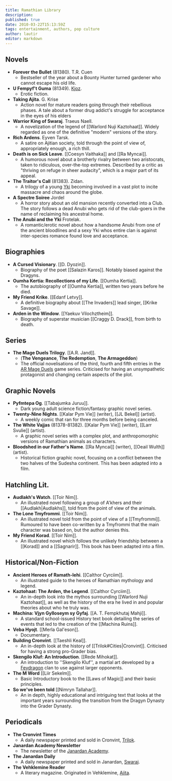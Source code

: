 ```yaml
---
title: Ramathian Library
description:
published: true
date: 2010-03-22T15:13:59Z
tags: entertainment, authors, pop culture
author: lautir
editor: markdown
---
```


Novels
------

* **Forever the Bullet** (81380). T.R. Cuen
    * Bestseller of the year about a Bounty Hunter turned gardener who cannot escape his old life.
* **U Fempyf't Guma** (81349). [Kjoz](/pop-culture-figures/kjoz "wikilink").
    *  Erotic fiction.
* **Taking Ajita**. G. Krise
    * Action novel for mature readers going through their rebellious phases. A tale about a former drug addict's struggle for acceptance in the eyes of his elders
* **Warrior King of Swaraj**. Traeus Naell.
    * A novelization of the legend of [[Warlord Nuji Kaztohaat]]. Widely regarded as one of the definitive "modern" versions of the story.
* **Rich Ardens**. Eyven Tarsk.
    * A satire on Ajitian society, told through the point of view of, appropriately enough, a rich thill.
* **Death is on Sick Leave**. [[Coesyn Vaithaka]] and [[Ra Myncai]].
    * A humorous novel about a brotherly rivalry between two aristocrats, taken to ridiculous, over-the-top extremes. Described by a critic as "thriving on refuge in sheer audacity", which is a major part of its appeal.
* **The Traitor's Call** (81383). Zidan.
    * A trilogy of a young [Yki](/species/yki "wikilink") becoming involved in a vast plot to incite massacre and chaos around the globe.
* **A Spectre Soiree** Jordel
    * A horror story about an old mansion recently converted into a Club. The story follows a dead Anubi who gets rid of the club-goers in the name of reclaiming his ancestral home.
* **The Anubi and the Yki** Frotelak.
    * A romantic/erotic novel about how a handsome Anubi from one of the ancient bloodlines and a sexy Yki whos entire clan is against inter-species romance found love and acceptance.


Biographies
-----------

* **A Cursed Visionary**. [[D. Dyozin]].
    * Biography of the poet [[Salazin Karos]]. Notably biased against the Dragyns.
* **Oumha Kertia: Recollections of my Life**. [[Oumha Kertia]].
    * The autobiography of [[Oumha Kertia]], written two years before he died.
* **My Friend Krike**. [[Edanf Letvy]].
    * A definitive biography about [[The Invaders]] lead singer, [[Krike Savage]].
* **Arden in the Window**. [[Yaekuv Vilochztheim]].
    * Biography of superstar musician [[Craggy D. Drack]], from birth to death.


Series
------

* **The Mage Duels Trilogy**. [[A.R. Jand]].
    * (**The Vengeance**, **The Redemption**, **The Armageddon**)
    * The official novelisations of the third, fourth and fifth entries in the [AR Mage Duels](/sports/ar_mage_duels "wikilink") game series. Criticised for having an unsympathetic protagonist and changing certain aspects of the plot.

Graphic Novels
------
* **Pyfmtepa Og**.  [[Tabajumka Juruu]].
    * Dark young adult science fiction/fantasy graphic novel series.
* **Twenty-Nine Nights**. [[Kalar Pym Vie]] (writer), [[JL Bekel]] (artist).
    * A weekly comic that ran for three months before being canceled.
* **The White Vajjas** (81378-81382). [[Kalar Pym Vie]] (writer), [[Larr Svulie]] (artist).
    * A graphic novel series with a complex plot, and anthropomorphic versions of Ramathian animals as characters.
* **Bloodshed in our Father's Name**. [[Ra Myncai]] (writer), [[Oeail Wulth]] (artist).
    * Historical fiction graphic novel, focusing on a conflict between the two halves of the Sudesha continent. This has been adapted into a film.


Hatchling Lit.
------

* **Audlakh's Watch**. [[Toir Nim]].
    * An illustrated novel following a group of A'khers and their [[Audlakh|Audlakhs]], told from the point of view of the animals.
* **The Lone Tmyfrommi**. [[Toir Nim]].
    * An illustrated novel told from the point of view of a [[Tmyfrommi]]. Rumoured to have been co-written by a Tmyfrommi that the main character was based on, but the author denies this.
* **My Friend Korad**. [[Toir Nim]].
    * An illustrated novel which follows the unlikely friendship between a [[Korad]] and a [[Sagnarir]]. This book has been adapted into a film.


Historical/Non-Fiction
------

* **Ancient Heroes of Ramath-lehi**. [[Calthor Cyrciim]].
    * An illustrated guide to the heroes of Ramathian mythology and legend.
* **Kaztohaat: The Arden, the Legend**. [[Calthor Cyrciim]].
    * An in-depth look into the mythos surrounding [[Warlord Nuji Kaztohaat]], as well as the history of the era he lived in and popular theories about who he truly was.
* **Machina: Vjyn Gylloseym sy Gyfaj**. [[A. T. Fempkhutaj Mahji]].
    * A standard school-issued History text book detailing the series of events that led to the creation of the [[Machina Ruins]].
* **Veba Hyojt**. [[Merla Gal'eson]].
    * Documentary.
* **Building Cronvint**. [[Taeshli Keal]].
    * An in-depth look at the history of [[Trilok#Cities|Cronvint]]. Criticised for having a strong pro-Grader bias.
* **Skengilo Kluf: An Introduction**. [[Rede Mihokat]].
    * An introduction to ''Skengilo Kluf'', a martial art developed by a [Feydragon](/species/feydragon "wikilink") clan to use against larger opponents.
* **The M Word** [[Liir Sekelm]].
    * Basic Introductory book to the [[Laws of Magic]] and their basic principles.
* **So we've been told** [[Nimryn Tallahar]].
    * An in depth, highly educational and intriguing text that looks at the important years surrounding the transition from the Dragyn Dynasty into the Grader Dynasty.


Periodicals
------

* **The Cronvint Times**
    * A daily newspaper printed and sold in Cronvint, [Trilok](/countries/Trilok "wikilink").
* **Janardan Academy Newsletter**
    * The newsletter of the [Janardan Academy](/schools/janardan_academy "wikilink").
* **The Janardan Daily**
    * A daily newspaper printed and sold in Janardan, [Swaraj](/countries/swaraj "wikilink").
* **The Vehklemine Reader**
    * A literary magazine. Originated in Vehklemine, [Ajita](/countries/ajita "wikilink").
